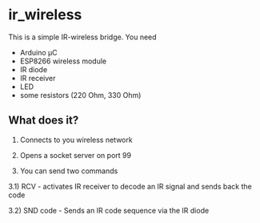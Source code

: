 # ir_wireless

This is a simple IR-wireless bridge. You need

- Arduino µC
- ESP8266 wireless module
- IR diode
- IR receiver
- LED
- some resistors (220 Ohm, 330 Ohm)

What does it?
-------------

1) Connects to you wireless network

2) Opens a socket server on port 99

3) You can send two commands

3.1) RCV - activates IR receiver to decode an IR signal and sends back the code

3.2) SND code - Sends an IR code sequence via the IR diode
